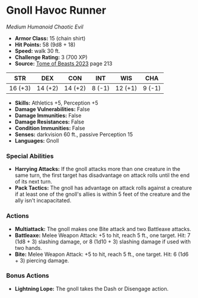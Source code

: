 # Gnoll Havoc Runner

*Medium* *Humanoid* *Chaotic Evil*

- **Armor Class:** 15 (chain shirt)
- **Hit Points:** 58 (9d8 + 18)
- **Speed:** walk 30 ft.
- **Challenge Rating:** 3 (700 XP)
- **Source:** [Tome of Beasts 2023](https://koboldpress.com/kpstore/product/tome-of-beasts-1-2023-edition/) page 213

| STR | DEX | CON | INT | WIS | CHA |
| --- | --- | --- | --- | --- | --- |
| 16 (+3) | 14 (+2) | 14 (+2) | 8 (-1) | 12 (+1) | 9 (-1) |

- **Skills:** Athletics +5, Perception +5
- **Damage Vulnerabilities:** False
- **Damage Immunities:** False
- **Damage Resistances:** False
- **Condition Immunities:** False
- **Senses:** darkvision 60 ft., passive Perception 15
- **Languages:** Gnoll

### Special Abilities

- **Harrying Attacks:** If the gnoll attacks more than one creature in the same turn, the first target has disadvantage on attack rolls until the end of its next turn.
- **Pack Tactics:** The gnoll has advantage on attack rolls against a creature if at least one of the gnoll's allies is within 5 feet of the creature and the ally isn't incapacitated.

### Actions

- **Multiattack:** The gnoll makes one Bite attack and two Battleaxe attacks.
- **Battleaxe:** Melee Weapon Attack: +5 to hit, reach 5 ft., one target. Hit: 7 (1d8 + 3) slashing damage, or 8 (1d10 + 3) slashing damage if used with two hands.
- **Bite:** Melee Weapon Attack: +5 to hit, reach 5 ft., one target. Hit: 6 (1d6 + 3) piercing damage.

### Bonus Actions

- **Lightning Lope:** The gnoll takes the Dash or Disengage action.
